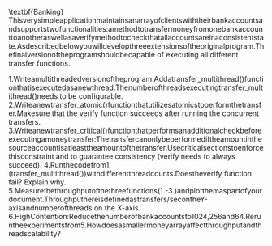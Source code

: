 \textbf{Banking}
Thisverysimpleapplicationmaintainsanarrayofclientswiththeirbankaccountsandsupportstwofunctionalities:amethodtotransfermoneyfromonebankaccounttoanotheraswellasaverifymethodtocheckthatallaccountsareinaconsistentstate.Asdescribedbelowyouwilldevelopthreeextensionsoftheoriginalprogram.Thefinalversionoftheprogramshouldbecapable of executing all different transfer functions.

1.Writeamultithreadedversionoftheprogram.Addatransfer_multithread()functionthatisexecutedasanewthread.Thenumberofthreadsexecutingtransfer_multithread()needs to be configurable.
2.Writeanewtransfer_atomic()functionthatutilizesatomicstoperformthetransfer.Makesure that the verify function succeeds after running the concurrent transfers.
3.Writeanewtransfer_critical()functionthatperformsanadditionalcheckbeforeexecutingamoneytransfer:Thetransfercanonlybeperformediftheamountinthesourceaccountisatleasttheamountofthetransfer.Usecriticalsectionstoenforcethisconstraint and to guarantee consistency (verify needs to always succeed).
4.Runthecodefrom1.(transfer_multithread())withdifferentthreadcounts.Doestheverify function fail? Explain why.
5.Measurethethroughputofthethreefunctions(1.-3.)andplotthemaspartofyourdocument.Throughputhereisdefinedastransfers/secontheY-axisandnumberofthreads on the X-axis.
6.HighContention:Reducethenumberofbankaccountsto1024,256and64.Reruntheexperimentsfrom5.Howdoesasmallermoneyarrayaffectthroughputandthreadscalability?
